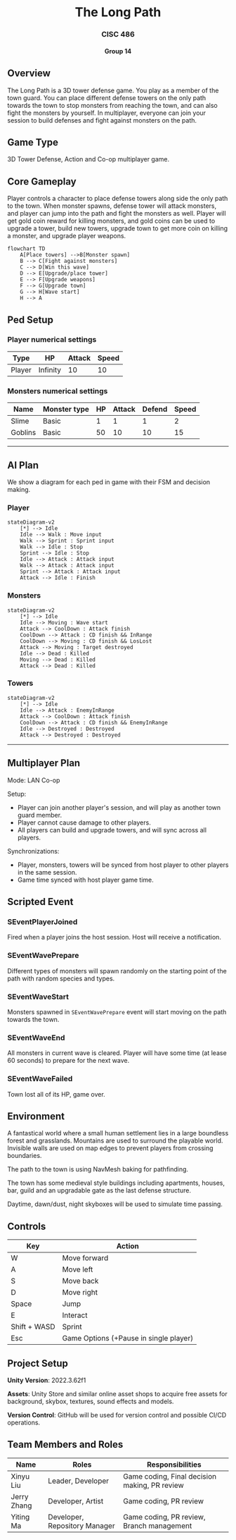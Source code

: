 <div align="center"> 

# The Long Path
### CISC 486
#### Group 14

</div>

## Overview
The Long Path is a 3D tower defense game. You play as a member of the town guard. You can place different defense towers on the only path towards the town to stop monsters from reaching the town, and can also fight the monsters by yourself. In multiplayer, everyone can join your session to build defenses and fight against monsters on the path.


## Game Type
3D Tower Defense, Action and Co-op multiplayer game.


## Core Gameplay
Player controls a character to place defense towers along side the only path to the town. When monster spawns, defense tower will attack monsters, and player can jump into the path and fight the monsters as well. Player will get gold coin reward for killing monsters, and gold coins can be used to upgrade a tower, build new towers, upgrade town to get more coin on killing a monster, and upgrade player weapons.

```mermaid
flowchart TD
    A[Place towers] -->B[Monster spawn]
    B --> C[Fight against monsters]
    C --> D[Win this wave]
    D --> E[Upgrade/place tower]
    E --> F[Upgrade weapons]
    F --> G[Upgrade town]
    G --> H[Wave start]
    H --> A
```

## Ped Setup

### Player numerical settings
| Type | HP | Attack |Speed|
|-|-|-|-|
|Player|Infinity|10|10|

### Monsters numerical settings
|Name| Monster type | HP | Attack |Defend|Speed|
|-|-|-|-|-|-|
|Slime|Basic|1|1|1|2|
|Goblins|Basic|50|10|10|15|

---

## AI Plan
We show a diagram for each ped in game with their FSM and decision making.

### Player
```mermaid
stateDiagram-v2
    [*] --> Idle
    Idle --> Walk : Move input
    Walk --> Sprint : Sprint input
    Walk --> Idle : Stop
    Sprint --> Idle : Stop
    Idle --> Attack : Attack input
    Walk --> Attack : Attack input
    Sprint --> Attack : Attack input
    Attack --> Idle : Finish
```

### Monsters
```mermaid
stateDiagram-v2
    [*] --> Idle
    Idle --> Moving : Wave start
    Attack --> CoolDown : Attack finish
    CoolDown --> Attack : CD finish && InRange
    CoolDown --> Moving : CD finish && LosLost
    Attack --> Moving : Target destroyed
    Idle --> Dead : Killed
    Moving --> Dead : Killed
    Attack --> Dead : Killed
```

### Towers
```mermaid
stateDiagram-v2
    [*] --> Idle
    Idle --> Attack : EnemyInRange
    Attack --> CoolDown : Attack finish
    CoolDown --> Attack : CD finish && EnemyInRange
    Idle --> Destroyed : Destroyed
    Attack --> Destroyed : Destroyed
```

---

## Multiplayer Plan
Mode: LAN Co-op

Setup: 
- Player can join another player's session, and will play as another town guard member.
- Player cannot cause damage to other players.
- All players can build and upgrade towers, and will sync across all players.

Synchronizations: 
- Player, monsters, towers will be synced from host player to other players in the same session.
- Game time synced with host player game time.


## Scripted Event

### SEventPlayerJoined
Fired when a player joins the host session. Host will receive a notification.

### SEventWavePrepare
Different types of monsters will spawn randomly on the starting point of the path with random species and types.

### SEventWaveStart
Monsters spawned in `SEventWavePrepare` event will start moving on the path towards the town.

### SEventWaveEnd
All monsters in current wave is cleared. Player will have some time (at lease 60 seconds) to prepare for the next wave.

### SEventWaveFailed
Town lost all of its HP, game over.


## Environment
A fantastical world where a small human settlement lies in a large boundless forest and grasslands. Mountains are used to surround the playable world. Invisible walls are used on map edges to prevent players from crossing boundaries.

The path to the town is using NavMesh baking for pathfinding.

The town has some medieval style buildings including apartments, houses, bar, guild and an upgradable gate as the last defense structure.

Daytime, dawn/dust, night skyboxes will be used to simulate time passing.


## Controls
| Key | Action|
|-|-|
|W|Move forward|
|A|Move left|
|S|Move back|
|D|Move right|
|Space|Jump|
|E|Interact|
|Shift + WASD|Sprint|
|Esc|Game Options (+Pause in single player)|

## Project Setup

**Unity Version**: 2022.3.62f1

**Assets**: Unity Store and similar online asset shops to acquire free assets for background, skybox, textures, sound effects and models.

**Version Control**: GitHub will be used for version control and possible CI/CD operations.

## Team Members and Roles
| Name | Roles | Responsibilities|
|-|-|-|
| Xinyu Liu | Leader, Developer | Game coding, Final decision making, PR review|
| Jerry Zhang | Developer, Artist | Game coding, PR review|
| Yiting Ma | Developer, Repository Manager | Game coding, PR review, Branch management|
